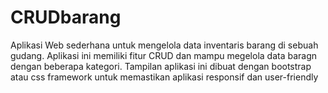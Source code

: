 # CRUDbarang
Aplikasi Web sederhana untuk mengelola data inventaris barang di sebuah gudang. Aplikasi ini memiliki fitur CRUD dan mampu megelola data baragn dengan beberapa kategori. Tampilan aplikasi ini dibuat dengan bootstrap atau css framework untuk memastikan aplikasi responsif dan user-friendly 

